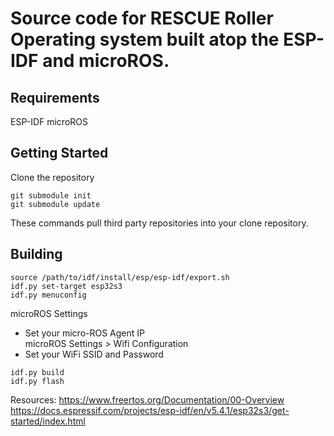 # Source code for RESCUE Roller Operating system built atop the ESP-IDF and microROS.

## Requirements
ESP-IDF 
microROS

## Getting Started
Clone the repository
```
git submodule init
git submodule update
```
These commands pull third party repositories into your clone repository.

## Building
```mkdir build && cd build
source /path/to/idf/install/esp/esp-idf/export.sh
idf.py set-target esp32s3
idf.py menuconfig
```

microROS Settings 
- Set your micro-ROS Agent IP  
microROS Settings > Wifi Configuration
- Set your WiFi SSID and Password
```
idf.py build
idf.py flash
```



Resources:
https://www.freertos.org/Documentation/00-Overview
https://docs.espressif.com/projects/esp-idf/en/v5.4.1/esp32s3/get-started/index.html
